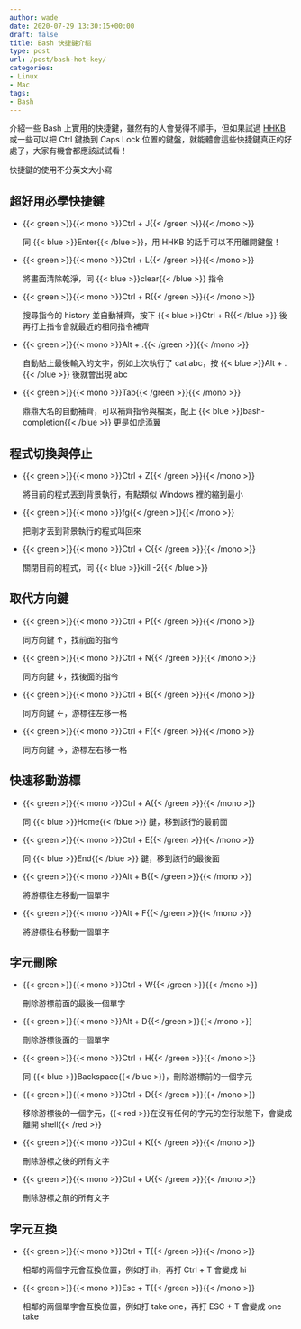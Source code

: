 ```yaml
---
author: wade
date: 2020-07-29 13:30:15+00:00
draft: false
title: Bash 快捷鍵介紹
type: post
url: /post/bash-hot-key/
categories:
- Linux
- Mac
tags:
- Bash
---
```


介紹一些 Bash 上實用的快捷鍵，雖然有的人會覺得不順手，但如果試過 [HHKB](https://happyhackingkb.com/jp/products/hybrid_types/) 或一些可以把 Ctrl 鍵換到 Caps Lock 位置的鍵盤，就能體會這些快捷鍵真正的好處了，大家有機會都應該試試看！

快捷鍵的使用不分英文大小寫

## 超好用必學快捷鍵

* {{< green >}}{{< mono >}}Ctrl + J{{< /green >}}{{< /mono >}}

  同 {{< blue >}}Enter{{< /blue >}}，用 HHKB 的話手可以不用離開鍵盤！

* {{< green >}}{{< mono >}}Ctrl + L{{< /green >}}{{< /mono >}}

  將畫面清除乾淨，同 {{< blue >}}clear{{< /blue >}} 指令

* {{< green >}}{{< mono >}}Ctrl + R{{< /green >}}{{< /mono >}}

  搜尋指令的 history 並自動補齊，按下 {{< blue >}}Ctrl + R{{< /blue >}} 後再打上指令會就最近的相同指令補齊

* {{< green >}}{{< mono >}}Alt + .{{< /green >}}{{< /mono >}}

  自動貼上最後輸入的文字，例如上次執行了 cat abc，按 {{< blue >}}Alt + .{{< /blue >}} 後就會出現 abc

* {{< green >}}{{< mono >}}Tab{{< /green >}}{{< /mono >}}

  鼎鼎大名的自動補齊，可以補齊指令與檔案，配上 {{< blue >}}bash-completion{{< /blue >}} 更是如虎添翼


## 程式切換與停止

* {{< green >}}{{< mono >}}Ctrl + Z{{< /green >}}{{< /mono >}}

  將目前的程式丟到背景執行，有點類似 Windows 裡的縮到最小

* {{< green >}}{{< mono >}}fg{{< /green >}}{{< /mono >}}

  把剛才丟到背景執行的程式叫回來

* {{< green >}}{{< mono >}}Ctrl + C{{< /green >}}{{< /mono >}}

  關閉目前的程式，同 {{< blue >}}kill -2{{< /blue >}}


## 取代方向鍵

* {{< green >}}{{< mono >}}Ctrl + P{{< /green >}}{{< /mono >}}

  同方向鍵 ↑，找前面的指令

* {{< green >}}{{< mono >}}Ctrl + N{{< /green >}}{{< /mono >}}

  同方向鍵 ↓，找後面的指令

* {{< green >}}{{< mono >}}Ctrl + B{{< /green >}}{{< /mono >}}

  同方向鍵 ←，游標往左移一格

* {{< green >}}{{< mono >}}Ctrl + F{{< /green >}}{{< /mono >}}

  同方向鍵 →，游標左右移一格

## 快速移動游標

* {{< green >}}{{< mono >}}Ctrl + A{{< /green >}}{{< /mono >}}

  同 {{< blue >}}Home{{< /blue >}} 鍵，移到該行的最前面

* {{< green >}}{{< mono >}}Ctrl + E{{< /green >}}{{< /mono >}}

  同 {{< blue >}}End{{< /blue >}} 鍵，移到該行的最後面

* {{< green >}}{{< mono >}}Alt + B{{< /green >}}{{< /mono >}}

  將游標往左移動一個單字

* {{< green >}}{{< mono >}}Alt + F{{< /green >}}{{< /mono >}}

  將游標往右移動一個單字


## 字元刪除

* {{< green >}}{{< mono >}}Ctrl + W{{< /green >}}{{< /mono >}}

  刪除游標前面的最後一個單字

* {{< green >}}{{< mono >}}Alt + D{{< /green >}}{{< /mono >}}

  刪除游標後面的一個單字

* {{< green >}}{{< mono >}}Ctrl + H{{< /green >}}{{< /mono >}}

  同 {{< blue >}}Backspace{{< /blue >}}，刪除游標前的一個字元

* {{< green >}}{{< mono >}}Ctrl + D{{< /green >}}{{< /mono >}}

  移除游標後的一個字元，{{< red >}}在沒有任何的字元的空行狀態下，會變成離開 shell{{< /red >}}

* {{< green >}}{{< mono >}}Ctrl + K{{< /green >}}{{< /mono >}}

  刪除游標之後的所有文字

* {{< green >}}{{< mono >}}Ctrl + U{{< /green >}}{{< /mono >}}

  刪除游標之前的所有文字


## 字元互換

* {{< green >}}{{< mono >}}Ctrl + T{{< /green >}}{{< /mono >}}

  相鄰的兩個字元會互換位置，例如打 ih，再打 Ctrl + T 會變成 hi

* {{< green >}}{{< mono >}}Esc + T{{< /green >}}{{< /mono >}}

  相鄰的兩個單字會互換位置，例如打 take one，再打 ESC + T 會變成 one take
